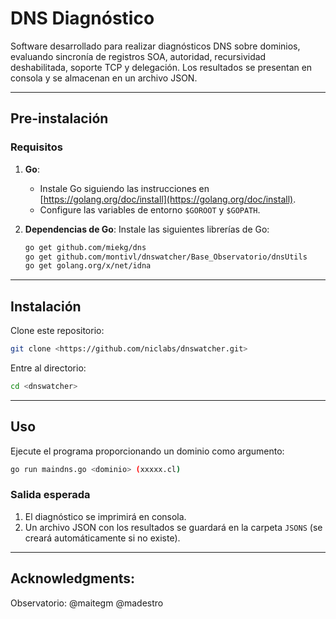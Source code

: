 # DNS Diagnóstico

Software desarrollado para realizar diagnósticos DNS sobre dominios, evaluando sincronía de registros SOA, autoridad, recursividad deshabilitada, soporte TCP y delegación. Los resultados se presentan en consola y se almacenan en un archivo JSON.

---

## **Pre-instalación**

### **Requisitos**
1. **Go**:
   - Instale Go siguiendo las instrucciones en [https://golang.org/doc/install](https://golang.org/doc/install).
   - Configure las variables de entorno `$GOROOT` y `$GOPATH`.

2. **Dependencias de Go**:
   Instale las siguientes librerías de Go:
   ```bash
   go get github.com/miekg/dns
   go get github.com/montivl/dnswatcher/Base_Observatorio/dnsUtils
   go get golang.org/x/net/idna
   ```

---

## Instalación
Clone este repositorio:
```bash
git clone <https://github.com/niclabs/dnswatcher.git>
```

Entre al directorio:
```bash
cd <dnswatcher>
```

---

## Uso

Ejecute el programa proporcionando un dominio como argumento:
```bash
go run maindns.go <dominio> (xxxxx.cl)
```

### **Salida esperada**
1. El diagnóstico se imprimirá en consola.
2. Un archivo JSON con los resultados se guardará en la carpeta `JSONS` (se creará automáticamente si no existe).

---

## Acknowledgments:

Observatorio:
@maitegm
@madestro
